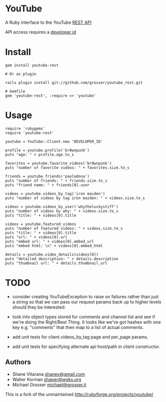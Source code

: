 # YouTube

A Ruby interface to the YouTube [REST API](http://www.youtube.com/dev)

API access requires a [developer id](http://www.youtube.com/my_profile_dev)

# Install

    gem install youtube-rest

    # Or as plugin

    rails plugin install git://github.com/grosser/youtube_rest.git

    # Gemfile
    gem 'youtube-rest', :require => 'youtube'

# Usage

    require 'rubygems'
    require 'youtube-rest'

    youtube = YouTube::Client.new 'DEVELOPER_ID'

    profile = youtube.profile('br0wnpunk')
    puts "age: " + profile.age.to_s

    favorites = youtube.favorite_videos('br0wnpunk')
    puts "number of favorite videos: " + favorites.size.to_s

    friends = youtube.friends('paolodona')
    puts "number of friends: " + friends.size.to_s
    puts "friend name: " + friends[0].user

    videos = youtube.videos_by_tag('iron maiden')
    puts "number of videos by tag iron maiden: " + videos.size.to_s

    videos = youtube.videos_by_user('whytheluckystiff')
    puts "number of videos by why: " + videos.size.to_s
    puts "title: " + videos[0].title

    videos = youtube.featured_videos
    puts "number of featured videos: " + videos.size.to_s
    puts "title: " + videos[0].title
    puts "url: " + videos[0].url
    puts "embed url: " + videos[0].embed_url
    puts "embed html: \n" + videos[0].embed_html

    details = youtube.video_details(videos[0])
    puts "detailed description: " + details.description
    puts "thumbnail url: " + details.thumbnail_url

# TODO
 - consider creating YouTubeException to raise on failures rather than just
  a string so that we can pass our request params back up to higher
  levels should they be interested.

 - look into object types stored for comments and channel list and see if
  we're doing the Right/Best Thing.  It looks like we've got hashes with
  one key e.g. "comments" that then map to a list of actual comments.

 - add unit tests for client.videos_by_tag page and per_page params.

 - add unit tests for specifying alternate api host/path in client
  constructor.


## Authors

 - Shane Vitarana <shanev@gmail.com>
 - Walter Korman  <shaper@wgks.org>
 - Michael Grosser <michael@grosser.it>

This is a fork of the unmaintained http://rubyforge.org/projects/youtube/
